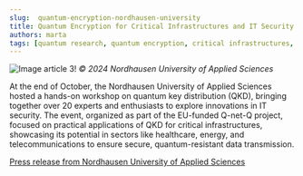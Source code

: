 ```yaml
---
slug:  quantum-encryption-nordhausen-university
title: Quantum Encryption for Critical Infrastructures and IT Security at Nordhausen University of Applied Sciences
authors: marta
tags: [quantum research, quantum encryption, critical infrastructures, it security]
---
```


![Image article 3!](/img/24-11-14-article.jpg)
*© 2024 Nordhausen University of Applied Sciences*

At the end of October, the Nordhausen University of Applied Sciences hosted a hands-on workshop on quantum key distribution (QKD), bringing together over 20 experts and enthusiasts to explore innovations in IT security. The event, organized as part of the EU-funded Q-net-Q project, focused on practical applications of QKD for critical infrastructures, showcasing its potential in sectors like healthcare, energy, and telecommunications to ensure secure, quantum-resistant data transmission.

[Press release from Nordhausen University of Applied Sciences](hhttps://www.hs-nordhausen.de/pressemitteilungen/quantenverschluesselung-fuer-kritische-infrastrukturen-und-it-sicherheit-an-der-hochschule-nordhausen/)
